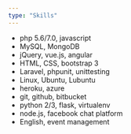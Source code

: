 ```yaml
---
type: "Skills"
---
```


* php 5.6/7.0, javascript
* MySQL, MongoDB
* jQuery, vue.js, angular
* HTML, CSS, bootstrap 3
* Laravel, phpunit, unittesting
* Linux, Ubuntu, Lubuntu
* heroku, azure
* git, github, bitbucket
* python 2/3, flask, virtualenv
* node.js, facebook chat platform
* English, event management
